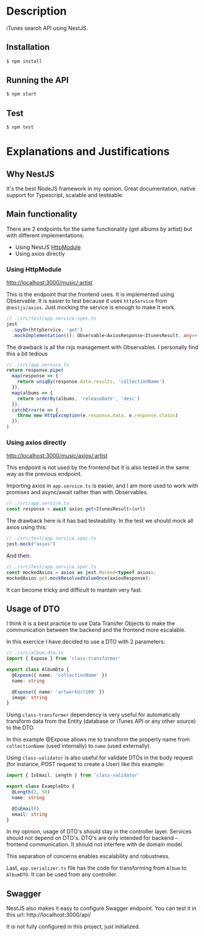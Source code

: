 # Description
iTunes search API using NestJS.

## Installation

```bash
$ npm install
```

## Running the API

```bash
$ npm start
```

## Test

```bash
$ npm test
```

# Explanations and Justifications

## Why NestJS

It's the best NodeJS framework in my opinion. Great documentation, native support for Typescript, scalable and testeable.

## Main functionality

There are 2 endpoints for the same functionality (get albums by artist) but with different implementations:

- Using NestJS [HttpModule](https://docs.nestjs.com/techniques/http-module)
- Using axios directly

### Using HttpModule

[http://localhost:3000/music/:artist](http://localhost:3000/music/red%20hot%20chili%20peppers)

This is the endpoint that the frontend uses. It is implemented using Observable. It is easier to test because it uses `httpService` from `@nestjs/axios`. Just mocking the service is enough to make it work.

```ts
// ./src/test/app.service.spec.ts
jest
  .spyOn(httpService, 'get')
  .mockImplementation((): Observable<AxiosResponse<ItunesResult, any>> => of(axiosResponse))
```

The drawback is all the rxjs management with Observables. I personally find this a bit tedious

```ts
// ./src/app.service.ts
return response.pipe(
  map(response => {
    return uniqBy(response.data.results, 'collectionName')
  }),
  map(albums => {
    return orderBy(albums, 'releaseDate', 'desc')
  }),
  catchError(e => {
    throw new HttpException(e.response.data, e.response.status)
  }),
)
```
### Using axios directly

[http://localhost:3000/music/axios/:artist](http://localhost:3000/music/red%20hot%20chili%20peppers)

This endpoint is not used by the frontend but it is also tested in the same way as the previous endpoint.

Importing axios in `app.service.ts` is easier, and I am more used to work with promises and async/await rather than with Observables.

```ts
// ./src/app.service.ts
const response = await axios.get<ItunesResult>(url)
```

The drawback here is it has bad testeability. In the test we should mock all axios using this:

```ts
// ./src/test/app.service.spec.ts
jest.mock("axios")
```

And then:

```ts
// ./src/test/app.service.spec.ts
const mockedAxios = axios as jest.Mocked<typeof axios>;
mockedAxios.get.mockResolvedValueOnce(axiosResponse);
```

It can become tricky and difficult to mantain very fast.

## Usage of DTO

I think it is a best practice to use Data Transfer Objects to make the communication between the backend and the frontend more escalable.

In this exercice I have decided to use a DTO with 2 parameters:

```ts
// ./src/album.dto.ts
import { Expose } from 'class-transformer'

export class AlbumDto {
  @Expose({ name: 'collectionName' })
  name: string

  @Expose({ name: 'artworkUrl100' })
  image: string
}
```

Using `class-transformer` dependency is very useful for automatically transform data from the Entity (database or iTunes API or any other source) to the DTO.

In this example @Expose allows me to transform the property name from `collectionName` (used internally) to `name` (used externally).

Using `class-validator` is also useful for validate DTOs in the body request (for instance, POST request to create a User) like this example:

```ts
import { IsEmail, Length } from 'class-validator'

export class ExampleDto {
  @Length(2, 50)
  name: string

  @IsEmail()
  email: string
}
```

In my opinion, usage of DTO's should stay in the controller layer. Services should not depend on DTO's. DTO's are only intended for backend - frontend communication. It should not interfere with de domain model.

This separation of concerns enables escalability and robustness.

Last, `app.serializer.ts` file has the code for transforming from `Album` to `AlbumDTO`. It can be used from any controller.

## Swagger

NestJS also makes it easy to configure Swagger endpoint. You can test it in this url: http://localhost:3000/api/

It is not fully configured in this project, just initialized.

